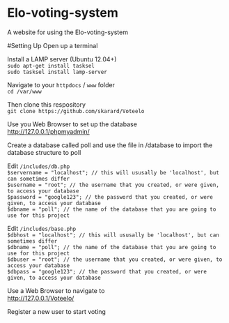 # Elo-voting-system
A website for using the Elo-voting-system

#Setting Up
Open up a terminal

Install a LAMP server (Ubuntu 12.04+)<br>
```sudo apt-get install tasksel```<br>
```sudo tasksel install lamp-server```<br>

Navigate to your ```httpdocs``` / ```www``` folder<br>
```cd /var/www```

Then clone this respository <br>
```git clone https://github.com/skarard/Voteelo```

Use you Web Browser to set up the database<br>
http://127.0.0.1/phpmyadmin/

Create a database called poll and use the file in /database to import the database structure to poll

Edit ```/includes/db.php```<br>
```$servername = "localhost"; // this will ususally be 'localhost', but can sometimes differ```<br>
```$username = "root"; // the username that you created, or were given, to access your database```<br>
```$password = "google123"; // the password that you created, or were given, to access your database```<br>
```$dbname = "poll"; // the name of the database that you are going to use for this project```<br>

Edit ```/includes/base.php```<br>
```$dbhost = "localhost"; // this will ususally be 'localhost', but can sometimes differ```<br>
```$dbname = "poll"; // the name of the database that you are going to use for this project```<br>
```$dbuser = "root"; // the username that you created, or were given, to access your database```<br>
```$dbpass = "google123"; // the password that you created, or were given, to access your database```<br>


Use a Web Browser to navigate to<br>
http://127.0.0.1/Voteelo/

Register a new user to start voting
